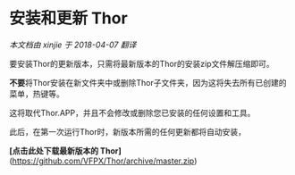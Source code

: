 ﻿安装和更新 Thor
===
_本文档由 xinjie 于 2018-04-07 翻译_

要安装Thor的更新版本，只需将最新版本的Thor的安装zip文件解压缩即可。

**不要**将Thor安装在新文件夹中或删除Thor子文件夹，因为这将失去所有已创建的菜单，热键等。

这将取代Thor.APP，并且不会修改或删除您已安装的任何设置和工具。

此后，在第一次运行Thor时，新版本所需的任何更新都将自动安装，

**[点击此处下载最新版本的 Thor]**(https://github.com/VFPX/Thor/archive/master.zip)


